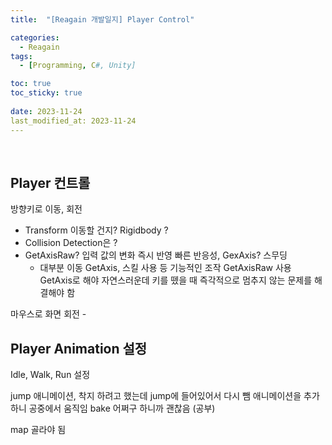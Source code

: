 ```yaml
---
title:  "[Reagain 개발일지] Player Control"

categories:
  - Reagain
tags:
  - [Programming, C#, Unity]

toc: true
toc_sticky: true
 
date: 2023-11-24
last_modified_at: 2023-11-24
---
```

<br>

## Player 컨트롤

방향키로 이동, 회전
 - Transform 이동할 건지? Rigidbody ?
 - Collision Detection은 ?
 - GetAxisRaw? 입력 값의 변화 즉시 반영 빠른 반응성, GexAxis? 스무딩
    - 대부분 이동 GetAxis, 스킬 사용 등 기능적인 조작 GetAxisRaw 사용
GetAxis로 해야 자연스러운데 키를 뗐을 때 즉각적으로 멈추지 않는 문제를 해결해야 함

마우스로 화면 회전 - 

## Player Animation 설정

Idle, Walk, Run 설정

jump 애니메이션, 착지 하려고 했는데 jump에 들어있어서 다시 뺌
애니메이션을 추가하니 공중에서 움직임 bake 어쩌구 하니까 괜찮음 (공부)

map 골라야 됨